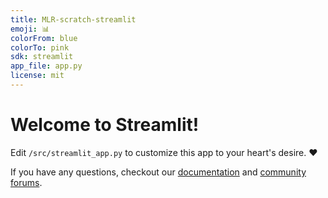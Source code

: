 ```yaml
---
title: MLR-scratch-streamlit
emoji: 📊
colorFrom: blue
colorTo: pink
sdk: streamlit
app_file: app.py
license: mit
---
```


# Welcome to Streamlit!

Edit `/src/streamlit_app.py` to customize this app to your heart's desire. :heart:

If you have any questions, checkout our [documentation](https://docs.streamlit.io) and [community
forums](https://discuss.streamlit.io).
